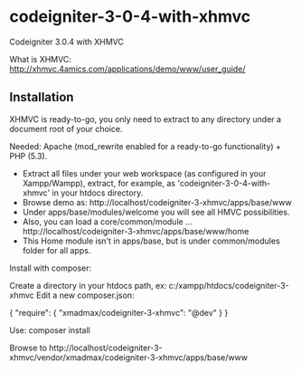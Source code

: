 # codeigniter-3-0-4-with-xhmvc
Codeigniter 3.0.4 with XHMVC

What is XHMVC:  http://xhmvc.4amics.com/applications/demo/www/user_guide/

## Installation

XHMVC is ready-to-go, you only need to extract to any directory under a document root of your choice.

Needed: Apache (mod_rewrite enabled for a ready-to-go functionality) + PHP (5.3).

  * Extract all files under your web workspace (as configured in your Xampp/Wampp), extract, for example, as 'codeigniter-3-0-4-with-xhmvc' in your htdocs directory.
  * Browse demo as: http://localhost/codeigniter-3-xhmvc/apps/base/www
  * Under apps/base/modules/welcome you will see all HMVC possibilities.
  * Also, you can load a core/common/module ... http://localhost/codeigniter-3-xhmvc/apps/base/www/home
  * This Home module isn't in apps/base, but is under common/modules folder for all apps.

Install with composer:

Create a directory in your htdocs path, ex: c:/xampp/htdocs/codeigniter-3-xhmvc
Edit a new composer.json:


{
    "require": {
        "xmadmax/codeigniter-3-xhmvc": "@dev"
    }
}

Use:  composer install

Browse to http://localhost/codeigniter-3-xhmvc/vendor/xmadmax/codeigniter-3-xhmvc/apps/base/www









